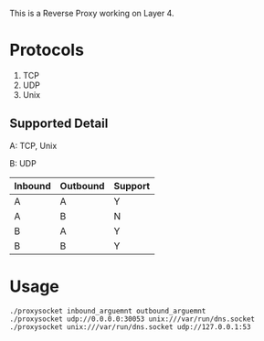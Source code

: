 This is a Reverse Proxy working on Layer 4.

# Protocols

1. TCP
2. UDP
3. Unix

## Supported Detail

A: TCP, Unix

B: UDP

| Inbound | Outbound | Support |
| -- | -- | -- |
| A | A | Y |
| A | B | N |
| B | A | Y |
| B | B | Y |



# Usage
```
./proxysocket inbound_arguemnt outbound_arguemnt
./proxysocket udp://0.0.0.0:30053 unix:///var/run/dns.socket
./proxysocket unix:///var/run/dns.socket udp://127.0.0.1:53
```
